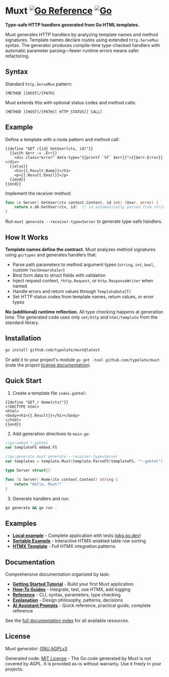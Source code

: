 # Muxt [![Go Reference](https://pkg.go.dev/badge/github.com/typelate/muxt.svg)](https://pkg.go.dev/github.com/typelate/muxt) [![Go](https://github.com/typelate/muxt/actions/workflows/go.yml/badge.svg)](https://github.com/typelate/muxt/actions/workflows/go.yml)

**Type-safe HTTP handlers generated from Go HTML templates.**

Muxt generates HTTP handlers by analyzing template names and method signatures. Template names declare routes using extended `http.ServeMux` syntax. The generator produces compile-time type-checked handlers with automatic parameter parsing—fewer runtime errors means safer refactoring.

## Syntax

Standard `http.ServeMux` pattern:
```
[METHOD ][HOST]/[PATH]
```

Muxt extends this with optional status codes and method calls:
```
[METHOD ][HOST]/[PATH][ HTTP_STATUS][ CALL]
```

## Example

Define a template with a route pattern and method call:

```gotemplate
{{define "GET /{id} GetUser(ctx, id)"}}
  {{with $err := .Err}}
    <div class="error" data-type="{{printf `%T` $err}}">{{$err.Error}}</div>
  {{else}}
    <h1>{{.Result.Name}}</h1>
    <p>{{.Result.Email}}</p>
  {{end}}
{{end}}
```

Implement the receiver method:

```go
func (s Server) GetUser(ctx context.Context, id int) (User, error) {
    return s.db.GetUser(ctx, id)  // id automatically parsed from string
}
```

Run `muxt generate --receiver-type=Server` to generate type-safe handlers.

## How It Works

**Template names define the contract.** Muxt analyzes method signatures using `go/types` and generates handlers that:

- Parse path parameters to method argument types (`string`, `int`, `bool`, custom `TextUnmarshaler`)
- Bind form data to struct fields with validation
- Inject request context, `*http.Request`, or `http.ResponseWriter` when named
- Handle errors and return values through `TemplateData[T]`
- Set HTTP status codes from template names, return values, or error types

**No (additional) runtime reflection.** All type checking happens at generation time. The generated code uses only `net/http` and `html/template` from the standard library.

## Installation

```bash
go install github.com/typelate/muxt@latest
```

Or add it to your project's module `go get -tool github.com/typelate/muxt` (note the project [license documentation](#License)).

## Quick Start

1. Create a template file `index.gohtml`:
```gotemplate
{{define "GET / Home(ctx)"}}
<!DOCTYPE html>
<html>
<body><h1>{{.Result}}</h1></body>
</html>
{{end}}
```

2. Add generation directives to `main.go`:
```go
//go:embed *.gohtml
var templateFS embed.FS

//go:generate muxt generate --receiver-type=Server
var templates = template.Must(template.ParseFS(templateFS, "*.gohtml"))

type Server struct{}

func (s Server) Home(ctx context.Context) string {
    return "Hello, Muxt!"
}
```

3. Generate handlers and run:
```bash
go generate && go run .
```

## Examples

- **[Local example](./docs/example/hypertext/)** - Complete application with tests ([pkg.go.dev](https://pkg.go.dev/github.com/typelate/muxt/docs/example/hypertext))
- **[Sortable Example](http://github.com/typelate/sortable-example)** - Interactive HTMX-enabled table row sorting
- **[HTMX Template](https://github.com/typelate/htmx-template)** - Full HTMX integration patterns

## Documentation

Comprehensive documentation organized by task:

- **[Getting Started Tutorial](docs/tutorials/getting-started.md)** - Build your first Muxt application
- **[How-To Guides](docs/how-to/)** - Integrate, test, use HTMX, add logging
- **[Reference](docs/reference/)** - CLI, syntax, parameters, type checking
- **[Explanation](docs/explanation/)** - Design philosophy, patterns, decisions
- **[AI Assistant Prompts](docs/prompts/)** - Quick reference, practical guide, complete reference

See the [full documentation index](docs/) for all available resources.

## License

Muxt generator: [GNU AGPLv3](LICENSE)

Generated code: [MIT License](https://choosealicense.com/licenses/mit/) - The Go code generated by Muxt is not covered by AGPL. It is provided as-is without warranty. Use it freely in your projects.
